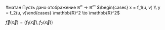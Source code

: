 #матан 
Пусть дано отображение $\mathbb{R}^n \to \mathbb{R}^m$
$\begin{cases} x = f_1(u, v) \\ y = f_2(u, v)\end{cases} \mathbb{R}^2 \to \mathbb{R}^2$

$\vec{f}(\vec{x}) = (f_1(\vec{x}), f_2(\vec{x}))$
